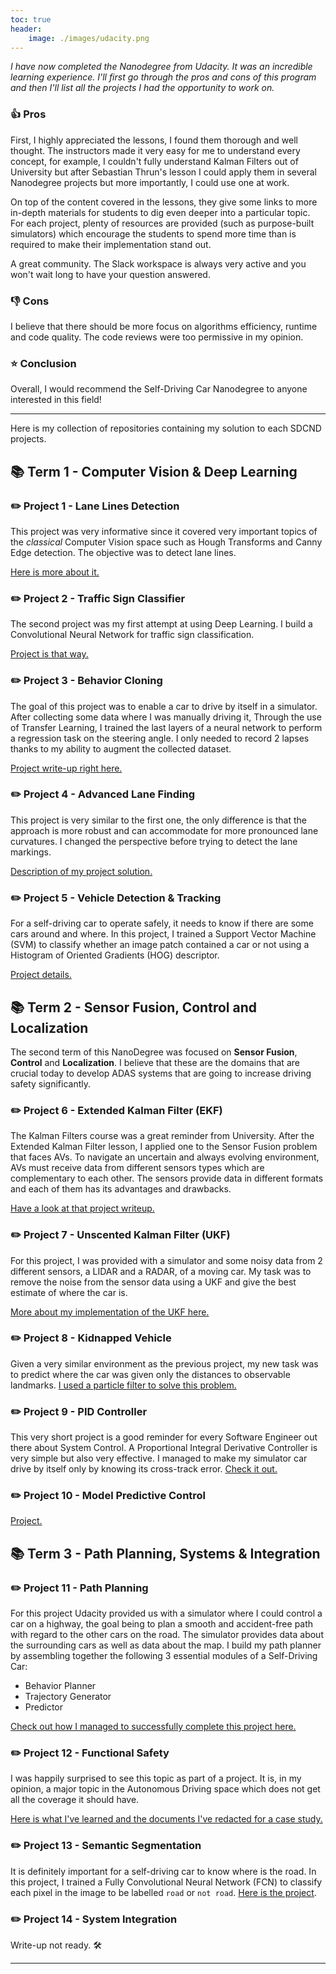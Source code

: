 ```yaml
---
toc: true
header:
    image: ./images/udacity.png
---
```


_I have now completed the Nanodegree from Udacity. It was an incredible learning experience. I'll first go through the pros and cons of this program and then I'll list all the projects I had the opportunity to work on._


### 👍 Pros

First, I highly appreciated the lessons, I found them thorough and well thought. The instructors made it very easy for me to understand every concept, for example, I couldn't fully understand Kalman Filters out of University but after Sebastian Thrun's lesson I could apply them in several Nanodegree projects but more importantly, I could use one at work.

On top of the content covered in the lessons, they give some links to more in-depth materials for students to dig even deeper into a particular topic. For each project, plenty of resources are provided (such as purpose-built simulators) which encourage the students to spend more time than is required to make their implementation stand out.

A great community. The Slack workspace is always very active and you won't wait long to have your question answered.

### 👎 Cons

I believe that there should be more focus on algorithms efficiency, runtime and code quality.
The code reviews were too permissive in my opinion.

### ⭐️ Conclusion

Overall, I would recommend the Self-Driving Car Nanodegree to anyone interested in this field!

---

Here is my collection of repositories containing my solution to each SDCND projects.

## 📚 Term 1 - Computer Vision & Deep Learning

### ✏️ Project 1 - Lane Lines Detection

This project was very informative since it covered very important topics of the *classical* Computer Vision space such as Hough Transforms and Canny Edge detection. The objective was to detect lane lines.

[Here is more about it.](https://labonneguigue.github.io/CarND-LaneLines-P1/)

### ✏️ Project 2 - Traffic Sign Classifier

The second project was my first attempt at using Deep Learning. I build a Convolutional Neural Network for traffic sign classification. 

[Project is that way.](https://labonneguigue.github.io/CarND-Traffic-Sign-Classifier-Project/)

### ✏️ Project 3 - Behavior Cloning

The goal of this project was to enable a car to drive by itself in a simulator. After collecting some data where I was manually driving it, Through the use of Transfer Learning, I trained the last layers of a neural network to perform a regression task on the steering angle.
I only needed to record 2 lapses thanks to my ability to augment the collected dataset.

[Project write-up right here.](https://labonneguigue.github.io/CarND-Behavioral-Cloning-P3/)

### ✏️ Project 4 - Advanced Lane Finding

This project is very similar to the first one, the only difference is that the approach is more robust and can accommodate for more pronounced lane curvatures. I changed the perspective before trying to detect the lane markings.

[Description of my project solution.](https://labonneguigue.github.io/CarND-Advanced-Lane-Lines/)

### ✏️ Project 5 - Vehicle Detection & Tracking

For a self-driving car to operate safely, it needs to know if there are some cars around and where. In this project, I trained a Support Vector Machine (SVM) to classify whether an image patch contained a car or not using a Histogram of Oriented Gradients (HOG) descriptor. 

[Project details.](https://labonneguigue.github.io/CarND-Vehicle-Detection/)

## 📚 Term 2 - Sensor Fusion, Control and Localization

The second term of this NanoDegree was focused on **Sensor Fusion**, **Control** and **Localization**. I believe that these are the domains that are crucial today to develop ADAS systems that are going to increase driving safety significantly.

### ✏️ Project 6 - Extended Kalman Filter (EKF)

The Kalman Filters course was a great reminder from University. After the Extended Kalman Filter lesson, I applied one to the Sensor Fusion problem that faces AVs. To navigate an uncertain and always evolving environment, AVs must receive data from different sensors types which are complementary to each other. The sensors provide data in different formats and each of them has its advantages and drawbacks.

[Have a look at that project writeup.](https://labonneguigue.github.io/CarND-Extended-Kalman-Filter-Project/)

### ✏️ Project 7 - Unscented Kalman Filter (UKF)

For this project, I was provided with a simulator and some noisy data from 2 different sensors, a LIDAR and a RADAR, of a moving car. My task was to remove the noise from the sensor data using a UKF and give the best estimate of where the car is.

[More about my implementation of the UKF here.](https://labonneguigue.github.io/CarND-Unscented-Kalman-Filter-Project/)

### ✏️ Project 8 - Kidnapped Vehicle

Given a very similar environment as the previous project, my new task was to predict where the car was given only the distances to observable landmarks. [I used a particle filter to solve this problem.](https://labonneguigue.github.io/CarND-Kidnapped-Vehicle-Project/)

### ✏️ Project 9 - PID Controller

This very short project is a good reminder for every Software Engineer out there about System Control. A Proportional Integral Derivative Controller is very simple but also very effective. I managed to make my simulator car drive by itself only by knowing its cross-track error. [Check it out.](https://labonneguigue.github.io/CarND-PID-Control-Project/)

### ✏️ Project 10 - Model Predictive Control


[Project.](https://labonneguigue.github.io/CarND-MPC-Project/)

## 📚 Term 3 - Path Planning, Systems & Integration

### ✏️ Project 11 - Path Planning

For this project Udacity provided us with a simulator where I could control a car on a highway, the goal being to plan a smooth and accident-free path with regard to the other cars on the road. The simulator provides data about the surrounding cars as well as data about the map. I build my path planner by assembling together the following 3 essential modules of a Self-Driving Car:

* Behavior Planner
* Trajectory Generator
* Predictor

[Check out how I managed to successfully complete this project here.](https://labonneguigue.github.io/CarND-Path-Planning-Project/)

### ✏️ Project 12 - Functional Safety

I was happily surprised to see this topic as part of a project. It is, in my opinion, a major topic in the Autonomous Driving space which does not get all the coverage it should have.

[Here is what I've learned and the documents I've redacted for a case study.](https://labonneguigue.github.io/CarND-Functional-Safety-Project/) 

### ✏️ Project 13 - Semantic Segmentation

It is definitely important for a self-driving car to know where is the road. In this project, I trained a Fully Convolutional Neural Network (FCN) to classify each pixel in the image to be labelled `road` or `not road`. [Here is the project](https://labonneguigue.github.io/CarND-Semantic-Segmentation/).

### ✏️ Project 14 - System Integration

Write-up not ready. 🛠



---